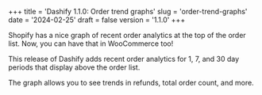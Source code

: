 +++
title = 'Dashify 1.1.0: Order trend graphs'
slug = 'order-trend-graphs'
date = '2024-02-25'
draft = false
version = '1.1.0'
+++

Shopify has a nice graph of recent order analytics at the top of the order list. Now, you can have that in WooCommerce too!

This release of Dashify adds recent order analytics for 1, 7, and 30 day periods that display above the order list.

The graph allows you to see trends in refunds, total order count, and more.

